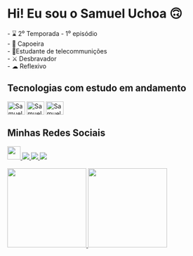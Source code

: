 # Hi! Eu sou o Samuel Uchoa 🙃
<div>
  <p>
    - ⌛ 2⁰ Temporada - 1⁰ episódio   <br>
    - 🥋 Capoeira                    <br>
    - 🌱Estudante de telecommunições <br>
    - ⚔ Desbravador <br>
    - ☁ Reflexivo
  </p>
</div>

## Tecnologias com estudo em andamento
<div>
  <img align="center" alt="Samuel-Python" height="30" width="40" src="https://cdn.jsdelivr.net/gh/devicons/devicon@latest/icons/python/python-original.svg" />
  <img align="center" alt="Samuel-Python" height="30" width="40" src="https://cdn.jsdelivr.net/gh/devicons/devicon@latest/icons/cplusplus/cplusplus-original.svg" />
  <img align="center" alt="Samuel-Python" height="30" width="40" src="https://cdn.jsdelivr.net/gh/devicons/devicon@latest/icons/github/github-original.svg" />  
</div>

<!-- My Social Medias-->
## Minhas Redes Sociais
<div>
  <a href="https://judge.beecrowd.com/pt/profile/1005936">
    <img height="30" width="30" src="https://user-images.githubusercontent.com/85580881/161546575-7c3305b8-9521-4348-b6fb-41cd1c47d7c2.png" target="_blank">
  </a>
  <a href="https://www.linkedin.com/in/samuel-uchoa/">
    <img src="https://img.shields.io/badge/LinkedIn-0077B5?style=for-the-badge&logo=linkedin&logoColor=white">
  </a>
  <a href="https://mail.google.com/mail/u/0/#inbox">
    <img src="https://img.shields.io/badge/Gmail-D14836?style=for-the-badge&logo=gmail&logoColor=white">
  </a>
  <a href="https://www.instagram.com/samueluchoa_me/">
    <img src="https://img.shields.io/badge/Instagram-E4405F?style=for-the-badge&logo=instagram&logoColor=white">
  </a>
</div>
<!--Theme My GitHub Status-->
<br>
<div>
  <a href="https://github.com/samueluchoa">
    <img height="180cm" src="https://github-readme-stats.vercel.app/api?username=samueluchoa&show_icons=true&theme=radical"/>
    <img height="180cm" src="https://github-readme-stats.vercel.app/api/top-langs/?username=samueluchoa&hide_progress=true&theme=dracula"/>
</div>


<!--
[![linkedin](https://img.shields.io/badge/LinkedIn-0077B5?style=for-the-badge&logo=linkedin&logoColor=white)](https://www.linkedin.com/in/samuel-uchoa/)
[![instagram](https://img.shields.io/badge/Instagram-E4405F?style=for-the-badge&logo=instagram&logoColor=white)](https://www.instagram.com/samueluchoa_me/) 
[![gmail](https://img.shields.io/badge/Gmail-D14836?style=for-the-badge&logo=gmail&logoColor=white)](https://mail.google.com/mail/u/0/#inbox)
-->
<!--Theme My GitHub Status-->
<!--![Anurag's GitHub stats](https://github-readme-stats.vercel.app/api?username=samueluchoa&show_icons=true&theme=radical)-->
